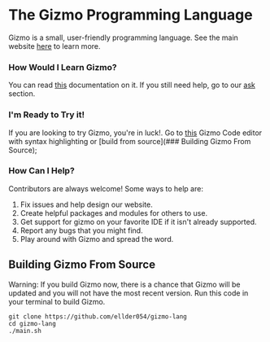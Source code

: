 # The Gizmo Programming Language
Gizmo is a small, user-friendly programming language. See the main website [here](https://ellder054.github.io/gizmolang/) to learn more.

### How Would I Learn Gizmo?
You can read [this](https://ellder054.github.io/gizmolang/docs.html) documentation on it.
If you still need help, go to our [ask](https://ellder054.github.io/gizmolang/ask.html) section.

### I'm Ready to Try it!
If you are looking to try Gizmo, you're in luck!. Go to [this](https://ellder054.github.io/gizmolang/try_it.html) Gizmo Code editor with syntax highlighting or [build from source](### Building Gizmo From Source);

### How Can I Help?
Contributors are always welcome! Some ways to help are:
1. Fix issues and help design our website.
2. Create helpful packages and modules for others to use.
3. Get support for gizmo on your favorite IDE if it isn't already supported.
4. Report any bugs that you might find.
5. Play around with Gizmo and spread the word.

## Building Gizmo From Source
Warning: If you build Gizmo now, there is a chance that Gizmo will be updated and you will not have the most recent version.
Run this code in your terminal to build Gizmo.

```shell
git clone https://github.com/ellder054/gizmo-lang
cd gizmo-lang
./main.sh
```
